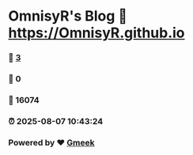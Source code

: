 # OmnisyR's Blog :link: https://OmnisyR.github.io 
### :page_facing_up: [3](https://OmnisyR.github.io/tag.html) 
### :speech_balloon: 0 
### :hibiscus: 16074 
### :alarm_clock: 2025-08-07 10:43:24 
### Powered by :heart: [Gmeek](https://github.com/Meekdai/Gmeek)
